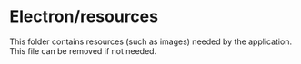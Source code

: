 # Electron/resources

This folder contains resources (such as images) needed by the application. This file can
be removed if not needed.
